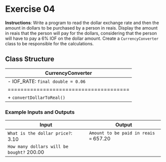 # Exercise 04
**Instructions**:
Write a program to read the dollar exchange rate and then the amount in dollars to be purchased by a person in reais. Display the amount in reais that the person will pay for the dollars, considering that the person will have to pay a 6% IOF on the dollar amount. Create a `CurrencyConverter` class to be responsible for the calculations.
## Class Structure

| **CurrencyConverter**                  |
|----------------------------------------|
| - IOF_RATE: `final double = 0.06`      |
| ====================================== |
| + `convertDollarToReal()`              |

### Example Inputs and Outputs

| **Input**                                 | **Output**                             |
|-------------------------------------------|----------------------------------------|
| `What is the dollar price?`: 3.10         | `Amount to be paid in reais =`  657.20 |
| `How many dollars will be bought?` 200.00 |                                        |


